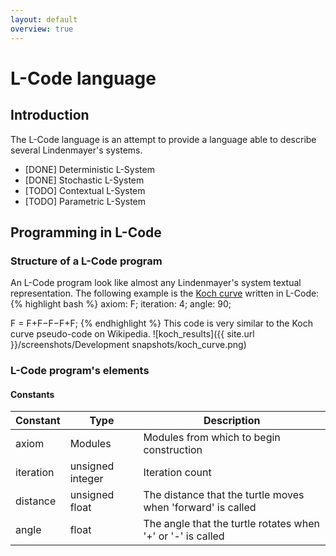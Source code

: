 ```yaml
---
layout: default
overview: true
---
```


# L-Code language
## Introduction
The L-Code language is an attempt to provide a language able to describe
several Lindenmayer's systems.

 - [DONE] Deterministic L-System
 - [DONE] Stochastic L-System
 - [TODO] Contextual L-System
 - [TODO] Parametric L-System

## Programming in L-Code
### Structure of a L-Code program
An L-Code program look like almost any Lindenmayer's system textual representation.
The following example is the [Koch curve](https://en.wikipedia.org/wiki/L-system#Example_4:_Koch_curve)
written in L-Code:
{% highlight bash %}
axiom: F;
iteration: 4;
angle: 90;

F = F+F−F−F+F;
{% endhighlight %}
This code is very similar to the Koch curve pseudo-code on Wikipedia.
![koch_results]({{ site.url }}/screenshots/Development snapshots/koch_curve.png)
### L-Code program's elements

#### Constants

| Constant  | Type             | Description                                                 |
|-----------|------------------|-------------------------------------------------------------|
| axiom     | Modules          | Modules from which to begin construction                    |
| iteration | unsigned integer | Iteration count                                             |
| distance  | unsigned float   | The distance that the turtle moves when 'forward' is called |
| angle     | float            | The angle that the turtle rotates when '+' or '-' is called |
